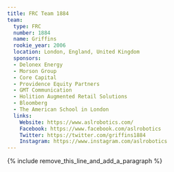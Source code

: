 ```yaml
---
title: FRC Team 1884
team:
  type: FRC
  number: 1884
  name: Griffins
  rookie_year: 2006
  location: London, England, United Kingdom
  sponsors:
  - Delonex Energy
  - Morson Group
  - Core Capital
  - Providence Equity Partners
  - GMT Communication
  - Holition Augmented Retail Solutions
  - Bloomberg
  - The American School in London
  links:
    Website: https://www.aslrobotics.com/
    Facebook: https://www.facebook.com/aslrobotics
    Twitter: https://twitter.com/griffins1884
    Instagram: https://www.instagram.com/aslrobotics
---
```


{% include remove_this_line_and_add_a_paragraph %}